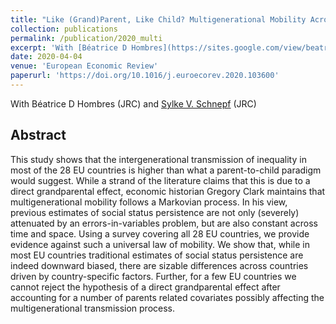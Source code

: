 ```yaml
---
title: "Like (Grand)Parent, Like Child? Multigenerational Mobility Across the EU"
collection: publications
permalink: /publication/2020_multi
excerpt: 'With [Béatrice D Hombres](https://sites.google.com/view/beatricedhombres) (JRC) and [Sylke V. Schnepf](https://www.iza.org/person/1757/sylke-v-schnepf)  (JRC)'
date: 2020-04-04
venue: 'European Economic Review'
paperurl: 'https://doi.org/10.1016/j.euroecorev.2020.103600'
---
```

With Béatrice D Hombres (JRC) and [Sylke V. Schnepf](https://www.iza.org/person/1757/sylke-v-schnepf) (JRC)

Abstract 
-----

This study shows that the intergenerational transmission of inequality in most of the 28 EU countries is higher than what a parent-to-child paradigm would suggest. While a strand of the literature claims that this is due to a direct grandparental effect, economic historian Gregory Clark maintains that multigenerational mobility follows a Markovian process. In his view, previous estimates of social status persistence are not only (severely) attenuated by an errors-in-variables problem, but are also constant across time and space. Using a survey covering all 28 EU countries, we provide evidence against such a universal law of mobility. We show that, while in most EU countries traditional estimates of social status persistence are indeed downward biased, there are sizable differences across countries driven by country-specific factors. Further, for a few EU countries we cannot reject the hypothesis of a direct grandparental effect after accounting for a number of parents related covariates possibly affecting the multigenerational transmission process. 

